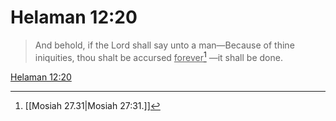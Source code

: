 # Helaman 12:20

> And behold, if the Lord shall say unto a man—Because of thine iniquities, thou shalt be accursed <u>forever</u>[^a] —it shall be done.

[Helaman 12:20](https://www.churchofjesuschrist.org/study/scriptures/bofm/hel/12?lang=eng&id=p20#p20)


[^a]: [[Mosiah 27.31|Mosiah 27:31.]]
